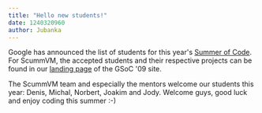 ```yaml
---
title: "Hello new students!"
date: 1240320960
author: Jubanka
---
```


Google has announced the list of students for this year's [Summer of Code](http://socghop.appspot.com). For ScummVM, the accepted students and their respective projects can be found in our [landing page](http://socghop.appspot.com/org/home/google/gsoc2009/scummvm) of the GSoC '09 site.

The ScummVM team and especially the mentors welcome our students this year: Denis, Michal, Norbert, Joakim and Jody. Welcome guys, good luck and enjoy coding this summer :-)
